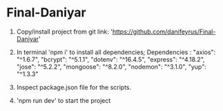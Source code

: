 ﻿# Final-Daniyar

1. Copy/install project from git link: 'https://github.com/danifeyrus/Final-Daniyar'

2. In terminal 'npm i' to install all dependencies; Dependencies : 
    "axios": "^1.6.7",
    "bcrypt": "^5.1.1",
    "dotenv": "^16.4.5",
    "express": "^4.18.2",
    "jose": "^5.2.2",
    "mongoose": "^8.2.0",
    "nodemon": "^3.1.0",
    "yup": "^1.3.3"

3. Inspect package.json file for the scripts.

4. 'npm run dev' to start the project 
